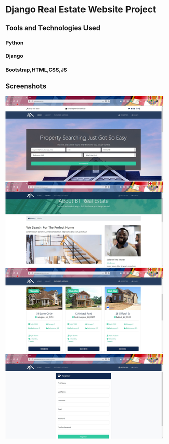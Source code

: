 # Django Real Estate Website Project

## Tools and Technologies Used
### Python
### Django
### Bootstrap,HTML,CSS,JS

## Screenshots

<img src="screenshots/1.JPG" width="500">
<img src="screenshots/2.JPG" width="500">
<img src="screenshots/3.JPG" width="500">
<img src="screenshots/4.JPG" width="500">
